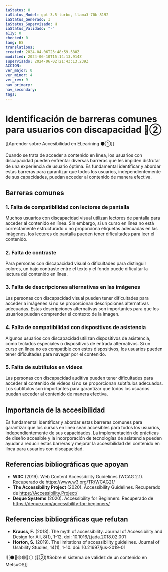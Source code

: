 ```yaml
---
iaStatus: 8
iaStatus_Model: gpt-3.5-turbo, llama3-70b-8192
iaStatus_Generado: I
iaStatus_Supervisado: H
iaStatus_Validado: "-"
a11y: 0
checked: 0
lang: ES
translations: 
created: 2024-04-06T23:48:59.580Z
modified: 2024-06-10T15:14:13.914Z
supervisado: 2024-06-02T21:43:13.239Z
ACCION: 
ver_major: 0
ver_minor: 4
ver_rev: 9
nav_primary: 
nav_secondary: 
tags:
---
```

# Identificación de barreras comunes para usuarios con discapacidad 🔴②

[[Aprender sobre Accesibilidad en ELearining ⚫①]]

Cuando se trata de acceder a contenido en línea, los usuarios con discapacidad pueden enfrentar diversas barreras que les impiden disfrutar de una experiencia de usuario óptima. Es fundamental identificar y abordar estas barreras para garantizar que todos los usuarios, independientemente de sus capacidades, puedan acceder al contenido de manera efectiva.

## Barreras comunes

### 1. Falta de compatibilidad con lectores de pantalla

Muchos usuarios con discapacidad visual utilizan lectores de pantalla para acceder al contenido en línea. Sin embargo, si un curso en línea no está correctamente estructurado o no proporciona etiquetas adecuadas en las imágenes, los lectores de pantalla pueden tener dificultades para leer el contenido.

### 2. Falta de contraste

Para personas con discapacidad visual o dificultades para distinguir colores, un bajo contraste entre el texto y el fondo puede dificultar la lectura del contenido en línea.

### 3. Falta de descripciones alternativas en las imágenes

Las personas con discapacidad visual pueden tener dificultades para acceder a imágenes si no se proporcionan descripciones alternativas adecuadas. Estas descripciones alternativas son importantes para que los usuarios puedan comprender el contexto de la imagen.

### 4. Falta de compatibilidad con dispositivos de asistencia

Algunos usuarios con discapacidad utilizan dispositivos de asistencia, como teclados especiales o dispositivos de entrada alternativos. Si un curso en línea no es compatible con estos dispositivos, los usuarios pueden tener dificultades para navegar por el contenido.

### 5. Falta de subtítulos en videos

Las personas con discapacidad auditiva pueden tener dificultades para acceder al contenido de videos si no se proporcionan subtítulos adecuados. Los subtítulos son importantes para garantizar que todos los usuarios puedan acceder al contenido de manera efectiva.

## Importancia de la accesibilidad

Es fundamental identificar y abordar estas barreras comunes para garantizar que los cursos en línea sean accesibles para todos los usuarios, independientemente de sus capacidades. La implementación de prácticas de diseño accesible y la incorporación de tecnologías de asistencia pueden ayudar a reducir estas barreras y mejorar la accesibilidad del contenido en línea para usuarios con discapacidad.

## Referencias bibliográficas que apoyan

* **W3C** (2019). Web Content Accessibility Guidelines (WCAG 2.1). Recuperado de <https://www.w3.org/TR/WCAG21/>
* **The Accessibility Project** (2020). Accessibility Guidelines. Recuperado de <https://Accessibility.Project/>
* **Deque Systems** (2020). Accessibility for Beginners. Recuperado de <https://deque.com/accessibility-for-beginners/>

## Referencias bibliográficas que refutan

* **Krauss, F.** (2018). The myth of accessibility. Journal of Accessibility and Design for All, 8(1), 1-12. doi: 10.1016/j.jada.2018.02.001
* **Horton, S.** (2019). The limitations of accessibility guidelines. Journal of Usability Studies, 14(1), 1-10. doi: 10.21697/jus-2019-01

![[⚫🔴🟡🟢🔵⚪ (🔴②)#Sobre el sistema de validez de un contenido en MetsuOS]]